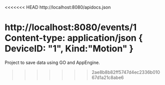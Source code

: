 <<<<<<< HEAD
http://localhost:8080/apidocs.json

http://localhost:8080/events/1
Content-type: application/json
{ DeviceID: "1", Kind:"Motion" }
=======
Project to save data using GO and AppEngine.
>>>>>>> 2ae8b8b82ff5747d4ec2336b01067d1a21c8abe6
